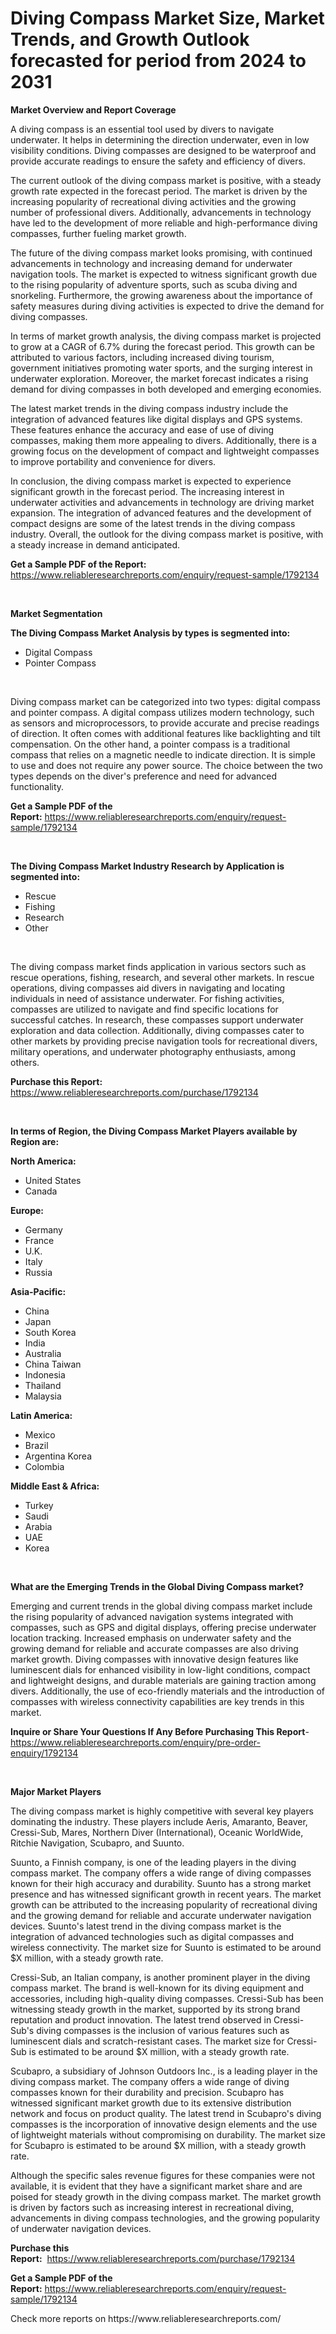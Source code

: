 <p><h1>Diving Compass Market Size, Market Trends, and Growth Outlook forecasted for period from 2024 to 2031</h1></p><p><strong>Market Overview and Report Coverage</strong></p>
<p><p>A diving compass is an essential tool used by divers to navigate underwater. It helps in determining the direction underwater, even in low visibility conditions. Diving compasses are designed to be waterproof and provide accurate readings to ensure the safety and efficiency of divers.</p><p>The current outlook of the diving compass market is positive, with a steady growth rate expected in the forecast period. The market is driven by the increasing popularity of recreational diving activities and the growing number of professional divers. Additionally, advancements in technology have led to the development of more reliable and high-performance diving compasses, further fueling market growth.</p><p>The future of the diving compass market looks promising, with continued advancements in technology and increasing demand for underwater navigation tools. The market is expected to witness significant growth due to the rising popularity of adventure sports, such as scuba diving and snorkeling. Furthermore, the growing awareness about the importance of safety measures during diving activities is expected to drive the demand for diving compasses.</p><p>In terms of market growth analysis, the diving compass market is projected to grow at a CAGR of 6.7% during the forecast period. This growth can be attributed to various factors, including increased diving tourism, government initiatives promoting water sports, and the surging interest in underwater exploration. Moreover, the market forecast indicates a rising demand for diving compasses in both developed and emerging economies.</p><p>The latest market trends in the diving compass industry include the integration of advanced features like digital displays and GPS systems. These features enhance the accuracy and ease of use of diving compasses, making them more appealing to divers. Additionally, there is a growing focus on the development of compact and lightweight compasses to improve portability and convenience for divers.</p><p>In conclusion, the diving compass market is expected to experience significant growth in the forecast period. The increasing interest in underwater activities and advancements in technology are driving market expansion. The integration of advanced features and the development of compact designs are some of the latest trends in the diving compass industry. Overall, the outlook for the diving compass market is positive, with a steady increase in demand anticipated.</p></p>
<p><strong>Get a Sample PDF of the Report:</strong> <a href="https://www.reliableresearchreports.com/enquiry/request-sample/1792134">https://www.reliableresearchreports.com/enquiry/request-sample/1792134</a></p>
<p>&nbsp;</p>
<p><strong>Market Segmentation</strong></p>
<p><strong>The Diving Compass Market Analysis by types is segmented into:</strong></p>
<p><ul><li>Digital Compass</li><li>Pointer Compass</li></ul></p>
<p>&nbsp;</p>
<p><p>Diving compass market can be categorized into two types: digital compass and pointer compass. A digital compass utilizes modern technology, such as sensors and microprocessors, to provide accurate and precise readings of direction. It often comes with additional features like backlighting and tilt compensation. On the other hand, a pointer compass is a traditional compass that relies on a magnetic needle to indicate direction. It is simple to use and does not require any power source. The choice between the two types depends on the diver's preference and need for advanced functionality.</p></p>
<p><strong>Get a Sample PDF of the Report:</strong>&nbsp;<a href="https://www.reliableresearchreports.com/enquiry/request-sample/1792134">https://www.reliableresearchreports.com/enquiry/request-sample/1792134</a></p>
<p>&nbsp;</p>
<p><strong>The Diving Compass Market Industry Research by Application is segmented into:</strong></p>
<p><ul><li>Rescue</li><li>Fishing</li><li>Research</li><li>Other</li></ul></p>
<p>&nbsp;</p>
<p><p>The diving compass market finds application in various sectors such as rescue operations, fishing, research, and several other markets. In rescue operations, diving compasses aid divers in navigating and locating individuals in need of assistance underwater. For fishing activities, compasses are utilized to navigate and find specific locations for successful catches. In research, these compasses support underwater exploration and data collection. Additionally, diving compasses cater to other markets by providing precise navigation tools for recreational divers, military operations, and underwater photography enthusiasts, among others.</p></p>
<p><strong>Purchase this Report:</strong>&nbsp; <a href="https://www.reliableresearchreports.com/purchase/1792134">https://www.reliableresearchreports.com/purchase/1792134</a></p>
<p>&nbsp;</p>
<p><strong>In terms of Region, the Diving Compass Market Players available by Region are:</strong></p>
<p>
    <p> <strong> North America: </strong>
        <ul>
            <li>United States</li>
            <li>Canada</li>
        </ul>
        </p> 
    <p> <strong> Europe: </strong>
        <ul>
            <li>Germany</li>
            <li>France</li>
            <li>U.K.</li>
            <li>Italy</li>
            <li>Russia</li>
        </ul>
        </p> 
    <p> <strong> Asia-Pacific: </strong>
        <ul>
            <li>China</li>
            <li>Japan</li>
            <li>South Korea</li>
            <li>India</li>
            <li>Australia</li>
            <li>China Taiwan</li>
            <li>Indonesia</li>
            <li>Thailand</li>
            <li>Malaysia</li>
        </ul>
        </p> 
    <p> <strong> Latin America: </strong>
        <ul>
            <li>Mexico</li>
            <li>Brazil</li>
            <li>Argentina Korea</li>
            <li>Colombia</li>
        </ul>
        </p> 
    <p> <strong> Middle East & Africa: </strong>
        <ul>
            <li>Turkey</li>
            <li>Saudi</li>
            <li>Arabia</li>
            <li>UAE</li>
            <li>Korea</li>
        </ul>
    </p>
    </p>
<p>&nbsp;</p>
<p><strong>What are the Emerging Trends in the Global Diving Compass market?</strong></p>
<p><p>Emerging and current trends in the global diving compass market include the rising popularity of advanced navigation systems integrated with compasses, such as GPS and digital displays, offering precise underwater location tracking. Increased emphasis on underwater safety and the growing demand for reliable and accurate compasses are also driving market growth. Diving compasses with innovative design features like luminescent dials for enhanced visibility in low-light conditions, compact and lightweight designs, and durable materials are gaining traction among divers. Additionally, the use of eco-friendly materials and the introduction of compasses with wireless connectivity capabilities are key trends in this market.</p></p>
<p><strong>Inquire or Share Your Questions If Any Before Purchasing This Report</strong>- <a href="https://www.reliableresearchreports.com/enquiry/pre-order-enquiry/1792134">https://www.reliableresearchreports.com/enquiry/pre-order-enquiry/1792134</a></p>
<p>&nbsp;</p>
<p><strong>Major Market Players</strong></p>
<p><p>The diving compass market is highly competitive with several key players dominating the industry. These players include Aeris, Amaranto, Beaver, Cressi-Sub, Mares, Northern Diver (International), Oceanic WorldWide, Ritchie Navigation, Scubapro, and Suunto.</p><p>Suunto, a Finnish company, is one of the leading players in the diving compass market. The company offers a wide range of diving compasses known for their high accuracy and durability. Suunto has a strong market presence and has witnessed significant growth in recent years. The market growth can be attributed to the increasing popularity of recreational diving and the growing demand for reliable and accurate underwater navigation devices. Suunto's latest trend in the diving compass market is the integration of advanced technologies such as digital compasses and wireless connectivity. The market size for Suunto is estimated to be around $X million, with a steady growth rate.</p><p>Cressi-Sub, an Italian company, is another prominent player in the diving compass market. The brand is well-known for its diving equipment and accessories, including high-quality diving compasses. Cressi-Sub has been witnessing steady growth in the market, supported by its strong brand reputation and product innovation. The latest trend observed in Cressi-Sub's diving compasses is the inclusion of various features such as luminescent dials and scratch-resistant cases. The market size for Cressi-Sub is estimated to be around $X million, with a steady growth rate.</p><p>Scubapro, a subsidiary of Johnson Outdoors Inc., is a leading player in the diving compass market. The company offers a wide range of diving compasses known for their durability and precision. Scubapro has witnessed significant market growth due to its extensive distribution network and focus on product quality. The latest trend in Scubapro's diving compasses is the incorporation of innovative design elements and the use of lightweight materials without compromising on durability. The market size for Scubapro is estimated to be around $X million, with a steady growth rate.</p><p>Although the specific sales revenue figures for these companies were not available, it is evident that they have a significant market share and are poised for steady growth in the diving compass market. The market growth is driven by factors such as increasing interest in recreational diving, advancements in diving compass technologies, and the growing popularity of underwater navigation devices.</p></p>
<p><strong>Purchase this Report:</strong>&nbsp;&nbsp;<a href="https://www.reliableresearchreports.com/purchase/1792134">https://www.reliableresearchreports.com/purchase/1792134</a></p>
<p></p>
<p><strong>Get a Sample PDF of the Report:</strong>&nbsp;<a href="https://www.reliableresearchreports.com/enquiry/request-sample/1792134">https://www.reliableresearchreports.com/enquiry/request-sample/1792134</a></p>
<p>Check more reports on https://www.reliableresearchreports.com/</p>